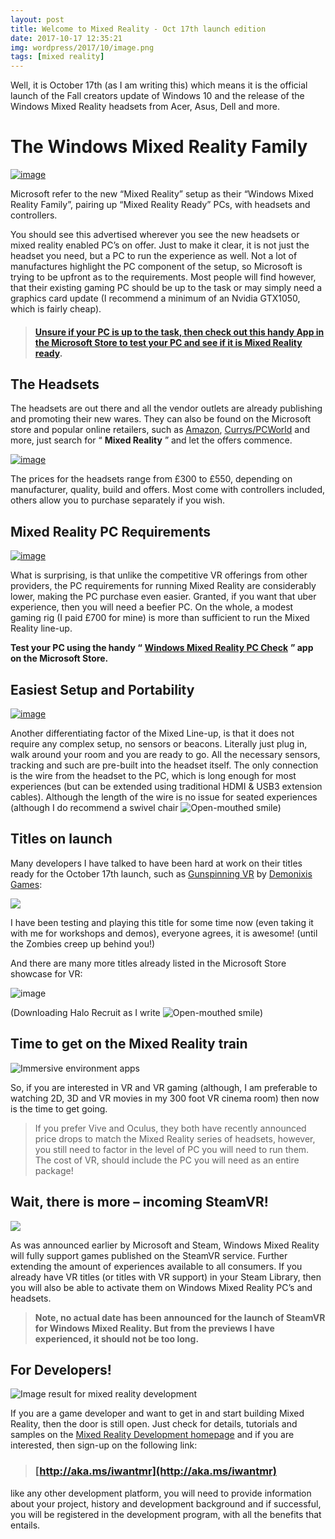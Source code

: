 ```yaml
---
layout: post
title: Welcome to Mixed Reality - Oct 17th launch edition
date: 2017-10-17 12:35:21
img: wordpress/2017/10/image.png
tags: [mixed reality]
---
```


Well, it is October 17th (as I am writing this) which means it is the official launch of the Fall creators update of Windows 10 and the release of the Windows Mixed Reality headsets from Acer, Asus, Dell and more.

# The Windows Mixed Reality Family

[![image](/assets/img/wordpress/2017/10/image.png "image")](/assets/img/wordpress/2017/10/image-1.png)

Microsoft refer to the new “Mixed Reality” setup as their “Windows Mixed Reality Family”, pairing up “Mixed Reality Ready” PCs, with headsets and controllers.

You should see this advertised wherever you see the new headsets or mixed reality enabled PC’s on offer.  Just to make it clear, it is not just the headset you need, but a PC to run the experience as well. Not a lot of manufactures highlight the PC component of the setup, so Microsoft is trying to be upfront as to the requirements.  Most people will find however, that their existing gaming PC should be up to the task or may simply need a graphics card update (I recommend a minimum of an Nvidia GTX1050, which is fairly cheap).

> #### [Unsure if your PC is up to the task, then check out this handy App in the Microsoft Store to test your PC and see if it is Mixed Reality ready](https://www.microsoft.com/en-us/store/p/windows-mixed-reality-pc-check/9nzvl19n7cnc).

## The Headsets

The headsets are out there and all the vendor outlets are already publishing and promoting their new wares. They can also be found on the Microsoft store and popular online retailers, such as [Amazon](https://www.amazon.co.uk/s/ref=nb_sb_noss_2?url=search-alias%3Daps&field-keywords=mixed+reality), [Currys/PCWorld](http://www.pcworld.co.uk/gbuk/search-keywords/xx_xx_xx_xx_xx/mixed%2Breality/xx-criteria.html) and more, just search for “ **Mixed Reality** ” and let the offers commence.

[![image](/assets/img/wordpress/2017/10/image-1.png "image")](/assets/img/wordpress/2017/10/image-2.png)

The prices for the headsets range from £300 to £550, depending on manufacturer, quality, build and offers. Most come with controllers included, others allow you to purchase separately if you wish.

## Mixed Reality PC Requirements

[![image](/assets/img/wordpress/2017/10/image-2.png "image")](/assets/img/wordpress/2017/10/image-3.png)

What is surprising, is that unlike the competitive VR offerings from other providers, the PC requirements for running Mixed Reality are considerably lower, making the PC purchase even easier.  Granted, if you want that uber experience, then you will need a beefier PC.  On the whole, a modest gaming rig (I paid £700 for mine) is more than sufficient to run the Mixed Reality line-up.

**Test your PC using the handy “** [**Windows Mixed Reality PC Check**](https://www.microsoft.com/en-us/store/p/windows-mixed-reality-pc-check/9nzvl19n7cnc) **” app on the Microsoft Store.**

## Easiest Setup and Portability

[![image](/assets/img/wordpress/2017/10/image-3.png "image")](/assets/img/wordpress/2017/10/image-4.png)

Another differentiating factor of the Mixed Line-up, is that it does not require any complex setup, no sensors or beacons. Literally just plug in, walk around your room and you are ready to go.  All the necessary sensors, tracking and such are pre-built into the headset itself. The only connection is the wire from the headset to the PC, which is long enough for most experiences (but can be extended using traditional HDMI & USB3 extension cables).  Although the length of the wire is no issue for seated experiences (although I do recommend a swivel chair ![Open-mouthed smile](/assets/img/wordpress/2017/10/wlEmoticon-openmouthedsmile.png))

## Titles on launch

Many developers I have talked to have been hard at work on their titles ready for the October 17th launch, such as [Gunspinning VR](http://www.demonixis.net/games/gunspinning-vr/) by [Demonixis Games](http://www.demonixis.net/):

![](http://www.demonixis.net/games/gunspinning-vr/)

I have been testing and playing this title for some time now (even taking it with me for workshops and demos), everyone agrees, it is awesome! (until the Zombies creep up behind you!)

And there are many more titles already listed in the Microsoft Store showcase for VR:

![image](/assets/img/wordpress/2017/10/image-5.png)

(Downloading Halo Recruit as I write ![Open-mouthed smile](/assets/img/wordpress/2017/10/wlEmoticon-openmouthedsmile.png))

## Time to get on the Mixed Reality train

![Immersive environment apps](https://az835927.vo.msecnd.net/sites/mixed-reality/Resources/images/Windows_Mixed_Reality.jpg)

So, if you are interested in VR and VR gaming (although, I am preferable to watching 2D, 3D and VR movies in my 300 foot VR cinema room) then now is the time to get going.

> If you prefer Vive and Oculus, they both have recently announced price drops to match the Mixed Reality series of headsets, however, you still need to factor in the level of PC you will need to run them.  The cost of VR, should include the PC you will need as an entire package!

## Wait, there is more – incoming SteamVR!

![](http://blog.inf.ed.ac.uk/atate/files/2016/08/SteamVR-Header.jpg)

As was announced earlier by Microsoft and Steam, Windows Mixed Reality will fully support games published on the SteamVR service.  Further extending the amount of experiences available to all consumers.  If you already have VR titles (or titles with VR support) in your Steam Library, then you will also be able to activate them on Windows Mixed Reality PC’s and headsets.

> **Note, no actual date has been announced for the launch of SteamVR for Windows Mixed Reality.  But from the previews I have experienced, it should not be too long.**

## For Developers!

![Image result for mixed reality development](http://www.ourarcade.com/wp-content/uploads/2017/03/windows-vr-mixed-reality-640x375.png "View source image")

If you are a game developer and want to get in and start building Mixed Reality, then the door is still open. Just check for details, tutorials and samples on the [Mixed Reality Development homepage](https://developer.microsoft.com/en-us/windows/mixed-reality/development) and if you are interested, then sign-up on the following link:

> ### [http://aka.ms/iwantmr](http://aka.ms/iwantmr) 

like any other development platform, you will need to provide information about your project, history and development background and if successful, you will be registered in the development program, with all the benefits that entails.

